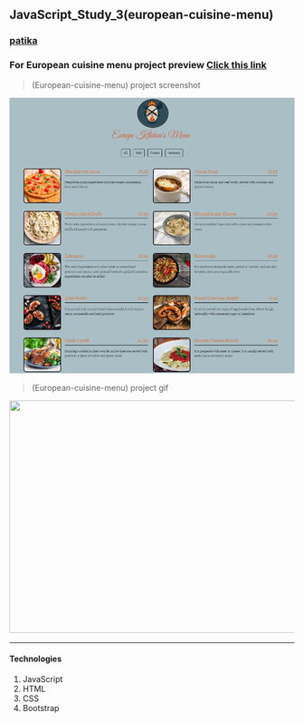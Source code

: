 ## JavaScript_Study_3(european-cuisine-menu)
### [patika](https://academy.patika.dev/tr/profile)
### For European cuisine menu project preview [Click  this link](https://kaderergin.github.io/JavaScript/Javascript_Study_3/) 

> (European-cuisine-menu) project screenshot


<img src="img/menu.jpg">

> (European-cuisine-menu) project gif

<img src="img/european_menu.gif"  width="720px" height="410px" >
<hr>

#### Technologies
1. JavaScript
1. HTML
1. CSS
1. Bootstrap
